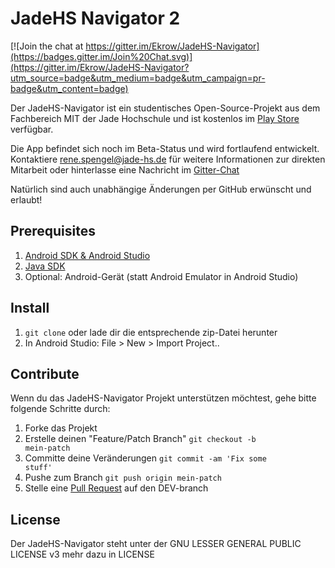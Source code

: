 # JadeHS Navigator 2 #

[![Join the chat at https://gitter.im/Ekrow/JadeHS-Navigator](https://badges.gitter.im/Join%20Chat.svg)](https://gitter.im/Ekrow/JadeHS-Navigator?utm_source=badge&utm_medium=badge&utm_campaign=pr-badge&utm_content=badge)

Der JadeHS-Navigator ist ein studentisches Open-Source-Projekt aus dem Fachbereich MIT der Jade Hochschule und ist kostenlos im [Play Store](https://goo.gl/NYWTW2) verfügbar.

Die App befindet sich noch im Beta-Status und wird fortlaufend entwickelt. Kontaktiere rene.spengel@jade-hs.de für weitere Informationen zur direkten Mitarbeit oder hinterlasse eine Nachricht im [Gitter-Chat](https://goo.gl/M8iMWe)

Natürlich sind auch unabhängige Änderungen per GitHub erwünscht und erlaubt! 

## Prerequisites

1. [Android SDK & Android Studio](https://developer.android.com/sdk/installing/index.html)
2. [Java SDK](http://www.oracle.com/technetwork/java/javase/downloads/index.html)
3. Optional: Android-Gerät (statt Android Emulator in Android Studio)

## Install

1. <code>git clone</code> oder lade dir die entsprechende zip-Datei herunter
2. In Android Studio: File > New > Import Project..

## Contribute

Wenn du das JadeHS-Navigator Projekt unterstützen möchtest, gehe bitte folgende Schritte durch: 

1. Forke das Projekt
2. Erstelle deinen "Feature/Patch Branch" <code>git checkout -b mein-patch</code>
3. Committe deine Veränderungen <code>git commit -am 'Fix some stuff'</code>
4. Pushe zum Branch <code>git push origin mein-patch</code>
5. Stelle eine [Pull Request](https://github.com/Ekrow/JadeHS-Navigator/pulls) auf den DEV-branch

## License

Der JadeHS-Navigator steht unter der  GNU LESSER GENERAL PUBLIC LICENSE v3 mehr dazu in LICENSE



